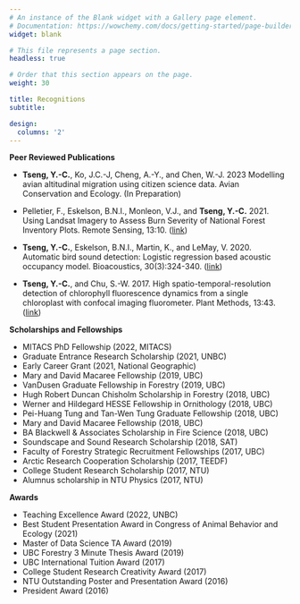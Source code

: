 ```yaml
---
# An instance of the Blank widget with a Gallery page element.
# Documentation: https://wowchemy.com/docs/getting-started/page-builder/
widget: blank

# This file represents a page section.
headless: true

# Order that this section appears on the page.
weight: 30

title: Recognitions
subtitle:

design:
  columns: '2'
---
```


**Peer Reviewed Publications**
- **Tseng, Y.-C.**, Ko, J.C.-J, Cheng, A.-Y., and Chen, W.-J. 2023 Modelling avian altitudinal migration using citizen science data. Avian Conservation and Ecology. (In Preparation)

- Pelletier, F., Eskelson, B.N.I., Monleon, V.J., and **Tseng, Y.-C.** 2021. Using Landsat Imagery to Assess Burn Severity of National Forest Inventory Plots. Remote Sensing, 13:10. ([link](https://www.mdpi.com/2072-4292/13/10/1935))

- **Tseng, Y.-C.**, Eskelson, B.N.I., Martin, K., and LeMay, V. 2020. Automatic bird sound detection:
Logistic regression based acoustic occupancy model. Bioacoustics, 30(3):324-340. ([link](https://www.tandfonline.com/doi/abs/10.1080/09524622.2020.1730241))

- **Tseng, Y.-C.**, and Chu, S.-W. 2017. High spatio-temporal-resolution detection of chlorophyll fluorescence dynamics from a single chloroplast with confocal imaging fluorometer. Plant Methods, 13:43. ([link](https://plantmethods.biomedcentral.com/articles/10.1186/s13007-017-0194-2))

**Scholarships and Fellowships**
- MITACS PhD Fellowship (2022, MITACS)
- Graduate Entrance Research Scholarship (2021, UNBC)
- Early Career Grant (2021, National Geographic)
- Mary and David Macaree Fellowship (2019, UBC)
- VanDusen Graduate Fellowship in Forestry (2019, UBC)
- Hugh Robert Duncan Chisholm Scholarship in Forestry (2018, UBC)
- Werner and Hildegard HESSE Fellowship in Ornithology (2018, UBC)
- Pei-Huang Tung and Tan-Wen Tung Graduate Fellowship (2018, UBC)
- Mary and David Macaree Fellowship (2018, UBC)
- BA Blackwell & Associates Scholarship in Fire Science (2018, UBC)
- Soundscape and Sound Research Scholarship (2018, SAT)
- Faculty of Forestry Strategic Recruitment Fellowships (2017, UBC)
- Arctic Research Cooperation Scholarship (2017, TEEDF)
- College Student Research Scholarship (2017, NTU)
- Alumnus scholarship in NTU Physics (2017, NTU)

**Awards**
- Teaching Excellence Award (2022, UNBC)
- Best Student Presentation Award in Congress of Animal Behavior and Ecology (2021)
- Master of Data Science TA Award (2019)
- UBC Forestry 3 Minute Thesis Award (2019)
- UBC International Tuition Award (2017)
- College Student Research Creativity Award (2017)
- NTU Outstanding Poster and Presentation Award (2016)
- President Award (2016)



